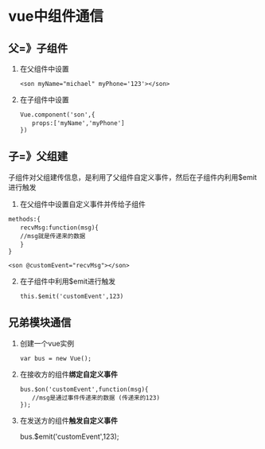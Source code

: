 # vue中组件通信

## 父=》子组件

1. 在父组件中设置

   ```
   <son myName="michael" myPhone='123'></son>
   ```

2. 在子组件中设置

   ```
   Vue.component('son',{
   　　props:['myName','myPhone']
   })
   ```

## 子=》父组建

子组件对父组建传信息，是利用了父组件自定义事件，然后在子组件内利用$emit进行触发

1. 在父组件中设置自定义事件并传给子组件

```
methods:{
　　recvMsg:function(msg){
　　//msg就是传递来的数据
　　}
}

<son @customEvent="recvMsg"></son>
```

2. 在子组件中利用$emit进行触发

   ```
   this.$emit('customEvent',123)
   ```

## 兄弟模块通信

1. 创建一个vue实例

   ```
   var bus = new Vue();
   ```

2. 在接收方的组件**绑定自定义事件**

   ```
   bus.$on('customEvent',function(msg){
   　　//msg是通过事件传递来的数据 (传递来的123)
   });
   ```

3. 在发送方的组件**触发自定义事件**

   bus.$emit('customEvent',123);
